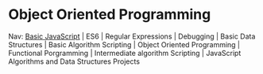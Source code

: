 # Object Oriented Programming
	
Nav: [Basic JavaScript](https://github.com/EO4wellness/T-I-L/blob/main/JavaScript/freecodecamp-notes/Basic-JavaScript.md) | ES6 | Regular Expressions |  Debugging | Basic Data Structures | Basic Algorithm Scripting |  Object Oriented Programming | Functional Porgramming | Intermediate algorithm Scripting | JavaScript Algorithms and Data Structures Projects
